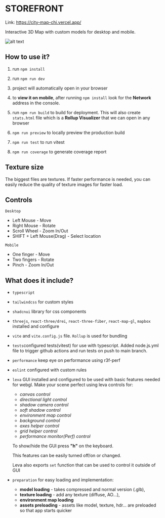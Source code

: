 # STOREFRONT

Link: https://city-map-chi.vercel.app/

Interactive 3D Map with custom models for desktop and mobile.

![alt text](Botinec.png)

## How to use it?

1. run `npm install`
2. run `npm run dev`
3. project will automatically open in your browser
4. to **view it on mobile**, after running `npm install` look for the **Network** address in the console.
5. run `npm run build` to build for deployment. This will also create `stats.html` file which is a **Rollup Visualizer** that we can open in any browser
6. `npm run preview` to locally preview the production build

7. `npm run test` to run vitest
8. `npm run coverage` to generate coverage report

## Texture size

The biggest files are textures. If faster performance is needed, you can easily reduce the quality of texture images for faster load.

## Controls

`Desktop`

- Left Mouse - Move
- Right Mouse - Rotate
- Scroll Wheel - Zoom In/Out
- SHIFT + Left Mouse(Drag) - Select location

`Mobile`

- One finger - Move
- Two fingers - Rotate
- Pinch - Zoom In/Out

## What does it include?

- `typescript`
- `tailwindcss` for custom styles
- `shadcnui` library for css components
- `threejs`, `react-three/drei`, `react-three-fiber`, `react-map-gl`, `mapbox` installed and configure
- `vite` and `vite.config.js` file. `Rollup` is used for bundling
- `tests`configured tests(vitest) for use with typescript. Added node.js.yml file to trigger github actions and run tests on push to main branch.
- `performance` keep eye on performance using r3f-perf
- `eslint` configured with custom rules
- `leva` GUI installed and configured to be used with basic features needed for webgl. Make your scene perfect using leva controls for:

  - _canvas control_
  - _directional light control_
  - _shadow camera control_
  - _soft shadow control_
  - _environment map control_
  - _background control_
  - _axes helper control_
  - _grid helper control_
  - _performance monitor(Perf) control_

  To show/hide the GUI press **"h"** on the keyboard.

  This features can be easily turned off/on or changed.

  Leva also exports `set` function that can be used to control it outside of GUI

- `preparation` for easy loading and implementation:

  - **model loading** - takes compressed and normal version (.glb),
  - **texture loading** - add any texture (diffuse, AO...),
  - **environment map loading**
  - **assets preloading** - assets like model, texture, hdr... are preloaded so that app starts quicker
